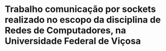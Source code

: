 # Trabalho comunicação por sockets realizado no escopo da disciplina de Redes de Computadores, na Universidade Federal de Viçosa
